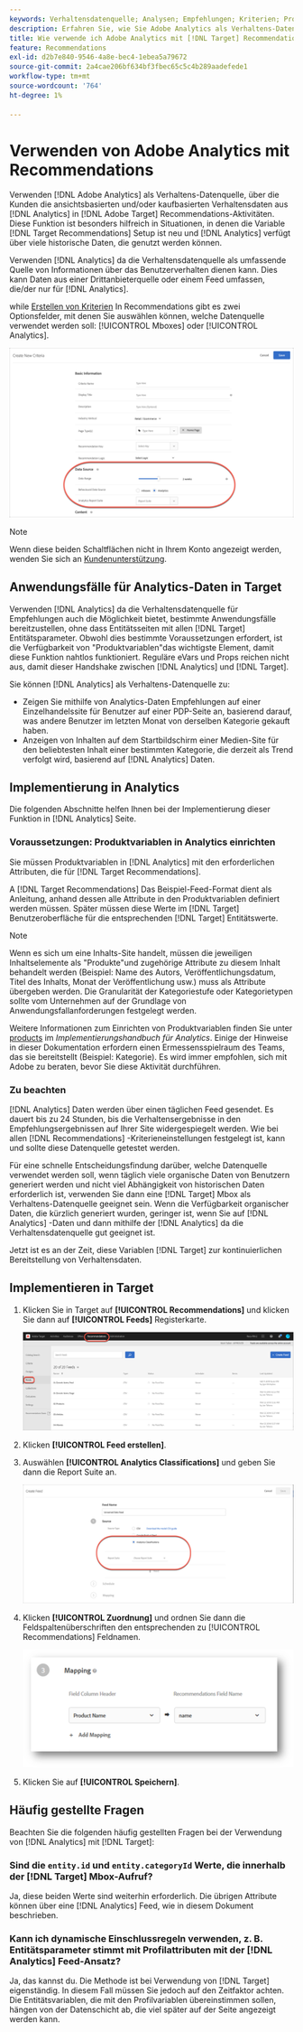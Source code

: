 ```yaml
---
keywords: Verhaltensdatenquelle; Analysen; Empfehlungen; Kriterien; Produktvariablen
description: Erfahren Sie, wie Sie Adobe Analytics als Verhaltens-Datenquelle verwenden können, um die ansichtsbasierten und/oder kaufbasierten Verhaltensdaten aus Analytics in [!DNL Target] Recommendations.
title: Wie verwende ich Adobe Analytics mit [!DNL Target] Recommendations?
feature: Recommendations
exl-id: d2b7e840-9546-4a8e-bec4-1ebea5a79672
source-git-commit: 2a4cae206bf634bf3fbec65c5c4b289aadefede1
workflow-type: tm+mt
source-wordcount: '764'
ht-degree: 1%

---
```


# Verwenden von Adobe Analytics mit Recommendations

Verwenden [!DNL Adobe Analytics] als Verhaltens-Datenquelle, über die Kunden die ansichtsbasierten und/oder kaufbasierten Verhaltensdaten aus [!DNL Analytics] in [!DNL Adobe Target] Recommendations-Aktivitäten. Diese Funktion ist besonders hilfreich in Situationen, in denen die Variable [!DNL Target Recommendations] Setup ist neu und [!DNL Analytics] verfügt über viele historische Daten, die genutzt werden können.

Verwenden [!DNL Analytics] da die Verhaltensdatenquelle als umfassende Quelle von Informationen über das Benutzerverhalten dienen kann. Dies kann Daten aus einer Drittanbieterquelle oder einem Feed umfassen, die/der nur für [!DNL Analytics].

while [Erstellen von Kriterien](/help/c-recommendations/c-algorithms/create-new-algorithm.md) In Recommendations gibt es zwei Optionsfelder, mit denen Sie auswählen können, welche Datenquelle verwendet werden soll: [!UICONTROL Mboxes] oder [!UICONTROL Analytics].

![Schaltflächen für Verhaltensdatenquellen](assets/behavioral-data-source.png)

>[!NOTE]
>
>Wenn diese beiden Schaltflächen nicht in Ihrem Konto angezeigt werden, wenden Sie sich an [Kundenunterstützung](/help/cmp-resources-and-contact-information.md#reference_ACA3391A00EF467B87930A450050077C).

## Anwendungsfälle für Analytics-Daten in Target

Verwenden [!DNL Analytics] da die Verhaltensdatenquelle für Empfehlungen auch die Möglichkeit bietet, bestimmte Anwendungsfälle bereitzustellen, ohne dass Entitätsseiten mit allen [!DNL Target] Entitätsparameter. Obwohl dies bestimmte Voraussetzungen erfordert, ist die Verfügbarkeit von &quot;Produktvariablen&quot;das wichtigste Element, damit diese Funktion nahtlos funktioniert. Reguläre eVars und Props reichen nicht aus, damit dieser Handshake zwischen [!DNL Analytics] und [!DNL Target].

Sie können [!DNL Analytics] als Verhaltens-Datenquelle zu:

* Zeigen Sie mithilfe von Analytics-Daten Empfehlungen auf einer Einzelhandelssite für Benutzer auf einer PDP-Seite an, basierend darauf, was andere Benutzer im letzten Monat von derselben Kategorie gekauft haben.
* Anzeigen von Inhalten auf dem Startbildschirm einer Medien-Site für den beliebtesten Inhalt einer bestimmten Kategorie, die derzeit als Trend verfolgt wird, basierend auf [!DNL Analytics] Daten.

## Implementierung in Analytics

Die folgenden Abschnitte helfen Ihnen bei der Implementierung dieser Funktion in [!DNL Analytics] Seite.

### Voraussetzungen: Produktvariablen in Analytics einrichten

Sie müssen Produktvariablen in [!DNL Analytics] mit den erforderlichen Attributen, die für [!DNL Target Recommendations].

A [!DNL Target Recommendations] Das Beispiel-Feed-Format dient als Anleitung, anhand dessen alle Attribute in den Produktvariablen definiert werden müssen. Später müssen diese Werte im [!DNL Target] Benutzeroberfläche für die entsprechenden [!DNL Target] Entitätswerte.

>[!NOTE]
>
>Wenn es sich um eine Inhalts-Site handelt, müssen die jeweiligen Inhaltselemente als &quot;Produkte&quot;und zugehörige Attribute zu diesem Inhalt behandelt werden (Beispiel: Name des Autors, Veröffentlichungsdatum, Titel des Inhalts, Monat der Veröffentlichung usw.) muss als Attribute übergeben werden. Die Granularität der Kategoriestufe oder Kategorietypen sollte vom Unternehmen auf der Grundlage von Anwendungsfallanforderungen festgelegt werden.

Weitere Informationen zum Einrichten von Produktvariablen finden Sie unter [products](https://experienceleague.adobe.com/docs/analytics/implementation/vars/page-vars/products.html) im *Implementierungshandbuch für Analytics*. Einige der Hinweise in dieser Dokumentation erfordern einen Ermessensspielraum des Teams, das sie bereitstellt (Beispiel: Kategorie). Es wird immer empfohlen, sich mit Adobe zu beraten, bevor Sie diese Aktivität durchführen.

### Zu beachten

[!DNL Analytics] Daten werden über einen täglichen Feed gesendet. Es dauert bis zu 24 Stunden, bis die Verhaltensergebnisse in den Empfehlungsergebnissen auf Ihrer Site widergespiegelt werden. Wie bei allen [!DNL Recommendations] -Kriterieneinstellungen festgelegt ist, kann und sollte diese Datenquelle getestet werden.

Für eine schnelle Entscheidungsfindung darüber, welche Datenquelle verwendet werden soll, wenn täglich viele organische Daten von Benutzern generiert werden und nicht viel Abhängigkeit von historischen Daten erforderlich ist, verwenden Sie dann eine [!DNL Target] Mbox als Verhaltens-Datenquelle geeignet sein. Wenn die Verfügbarkeit organischer Daten, die kürzlich generiert wurden, geringer ist, wenn Sie auf [!DNL Analytics] -Daten und dann mithilfe der [!DNL Analytics] da die Verhaltensdatenquelle gut geeignet ist.

Jetzt ist es an der Zeit, diese Variablen [!DNL Target] zur kontinuierlichen Bereitstellung von Verhaltensdaten.

## Implementieren in Target

1. Klicken Sie in Target auf **[!UICONTROL Recommendations]** und klicken Sie dann auf **[!UICONTROL Feeds]** Registerkarte.

   ![Feeds](/help/c-recommendations/c-algorithms/assets/feeds-tab.png)

1. Klicken **[!UICONTROL Feed erstellen]**.

1. Auswählen **[!UICONTROL Analytics Classifications]** und geben Sie dann die Report Suite an.

   ![Option &quot;Analytics Classifications&quot;](/help/c-recommendations/c-algorithms/assets/analytics-classifications.png)

1. Klicken **[!UICONTROL Zuordnung]** und ordnen Sie dann die Feldspaltenüberschriften den entsprechenden zu [!UICONTROL Recommendations] Feldnamen.

   ![Zuordnungsabschnitt](/help/c-recommendations/c-algorithms/assets/mapping.png)

1. Klicken Sie auf **[!UICONTROL Speichern]**.

## Häufig gestellte Fragen  

Beachten Sie die folgenden häufig gestellten Fragen bei der Verwendung von [!DNL Analytics] mit [!DNL Target]:

### Sind die `entity.id` und `entity.categoryId` Werte, die innerhalb der [!DNL Target] Mbox-Aufruf?

Ja, diese beiden Werte sind weiterhin erforderlich. Die übrigen Attribute können über eine [!DNL Analytics] Feed, wie in diesem Dokument beschrieben.

### Kann ich dynamische Einschlussregeln verwenden, z. B. Entitätsparameter stimmt mit Profilattributen mit der [!DNL Analytics] Feed-Ansatz?

Ja, das kannst du. Die Methode ist bei Verwendung von [!DNL Target] eigenständig. In diesem Fall müssen Sie jedoch auf den Zeitfaktor achten. Die Entitätsvariablen, die mit den Profilvariablen übereinstimmen sollen, hängen von der Datenschicht ab, die viel später auf der Seite angezeigt werden kann.
